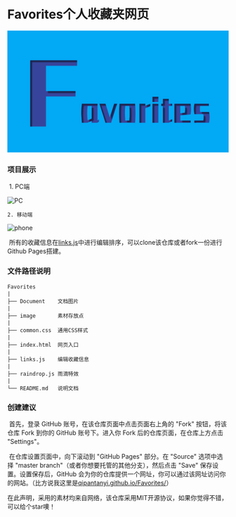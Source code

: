 # Favorites个人收藏夹网页

![PC](Document/icon.png)

### 项目展示

​	1. PC端

![PC](Document/show.gif)

	2. 移动端

![phone](Document/show.gif)

​		所有的收藏信息在[links.js](https://github.com/QiPanTanYi/Favorites/blob/main/links.js)中进行编辑排序，可以clone该仓库或者fork一份进行Github Pages搭建。



### 文件路径说明

	Favorites
	|
	├── Document	文档图片
	|
	├── image		素材存放点
	|
	├── common.css	通用CSS样式
	|
	├── index.html	网页入口
	|
	├── links.js	编辑收藏信息
	|
	├── raindrop.js	雨滴特效
	|
	└── README.md	说明文档


### 创建建议

​	首先，登录 GitHub 账号，在该仓库页面中点击页面右上角的 "Fork" 按钮，将该仓库 Fork 到你的 GitHub 账号下。进入你 Fork 后的仓库页面，在仓库上方点击 "Settings"。

​	在仓库设置页面中，向下滚动到 "GitHub Pages" 部分。在 "Source" 选项中选择 "master branch"（或者你想要托管的其他分支），然后点击 "Save" 保存设置。设置保存后，GitHub 会为你的仓库提供一个网址，你可以通过该网址访问你的网站。（比方说我这里是[qipantanyi.github.io/Favorites/](https://qipantanyi.github.io/Favorites/)）

​	在此声明，采用的素材均来自网络，该仓库采用MIT开源协议，如果你觉得不错，可以给个star噢！

